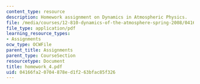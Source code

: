 ```yaml
---
content_type: resource
description: Homework assignment on Dynamics in Atmospheric Physics.
file: /media/courses/12-810-dynamics-of-the-atmosphere-spring-2008/04166fa20704878ed1f263bfac85f326_homework_4.pdf
file_type: application/pdf
learning_resource_types:
- Assignments
ocw_type: OCWFile
parent_title: Assignments
parent_type: CourseSection
resourcetype: Document
title: homework_4.pdf
uid: 04166fa2-0704-878e-d1f2-63bfac85f326
---
```

